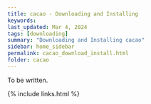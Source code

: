 ```yaml
---
title: cacao - Downloading and Installing
keywords: 
last_updated: Mar 4, 2024
tags: [downloading]
summary: "Downloading and Installing cacao"
sidebar: home_sidebar
permalink: cacao_download_install.html
folder: cacao
---
```


To be written.


{% include links.html %}

